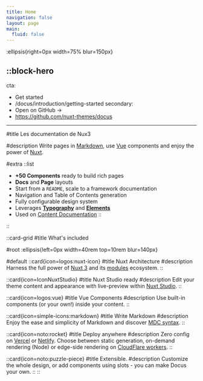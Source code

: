 ```yaml
---
title: Home
navigation: false
layout: page
main:
  fluid: false
---
```


:ellipsis{right=0px width=75% blur=150px}

::block-hero
---
cta:
  - Get started
  - /docus/introduction/getting-started
secondary:
  - Open on GitHub →
  - https://github.com/nuxt-themes/docus
---

#title
Les documentation de Nux3

#description
Write pages in [Markdown](https://content.nuxtjs.org), use [Vue](https://vuejs.org) components and enjoy the power of [Nuxt](https://nuxt.com).

#extra
  ::list
  - **+50 Components** ready to build rich pages
  - **Docs** and **Page** layouts
  - Start from a `README`, scale to a framework documentation
  - Navigation and Table of Contents generation
  - Fully configurable design system
  - Leverages [**Typography**](https://typography.nuxt.space/) and [**Elements**](https://elements.nuxt.dev)
  - Used on [Content Documentation](https://content.nuxtjs.org)
  ::


::

::card-grid
#title
What's included

#root
:ellipsis{left=0px width=40rem top=10rem blur=140px}

#default
  ::card{icon=logos:nuxt-icon}
  #title
  Nuxt Architecture
  #description
  Harness the full power of [Nuxt 3](https://v3.nuxtjs.org) and its [modules](https://modules.nuxtjs.org) ecosystem.
  ::

  ::card{icon=IconNuxtStudio}
  #title
  Nuxt Studio ready
  #description
  Edit your theme content and appearance with live-preview within [Nuxt Studio](https://nuxt.studio).
  ::

  ::card{icon=logos:vue}
  #title
  Vue Components
  #description
  Use built-in components (or your own!) inside your content.
  ::

  ::card{icon=simple-icons:markdown}
  #title
  Write Markdown
  #description
  Enjoy the ease and simplicity of Markdown and discover [MDC syntax](https://content.nuxtjs.org/guide/writing/mdc).
  ::

  ::card{icon=noto:rocket}
  #title
  Deploy anywhere
  #description
  Zero config on [Vercel](https://vercel.com) or [Netlify](https://netlify.com). Choose between static generation, on-demand rendering (Node) or edge-side rendering on [CloudFlare workers](https://workers.cloudflare.com).
  ::

  ::card{icon=noto:puzzle-piece}
  #title
  Extensible.
  #description
  Customize the whole design, or add components using slots - you can make Docus your own.
  ::
::
